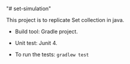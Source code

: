 "# set-simulation" 

This project is to replicate Set collection in java.

- Build tool: Gradle project.
- Unit test: Junit 4.

- To run the tests: `gradlew test`